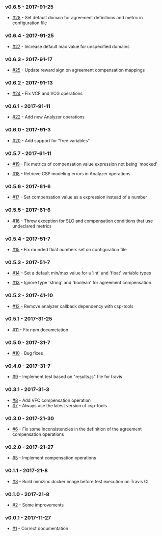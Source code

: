 ### v0.6.5 - 2017-91-25

- [#28](https://github.com/isa-group/governify-agreement-analyzer/issues/28) - Set default domain for agreement definitions and metric in configuration file

### v0.6.4 - 2017-91-25

- [#27](https://github.com/isa-group/governify-agreement-analyzer/issues/27) - Increase default max value for unspecified domains

### v0.6.3 - 2017-91-17

- [#25](https://github.com/isa-group/governify-agreement-analyzer/issues/25) - Update reward sign on agreement compensation mappings

### v0.6.2 - 2017-91-13

- [#24](https://github.com/isa-group/governify-agreement-analyzer/issues/24) - Fix VCF and VCG operations

### v0.6.1 - 2017-91-11

- [#22](https://github.com/isa-group/governify-agreement-analyzer/issues/22) - Add new Analyzer operations

### v0.6.0 - 2017-91-3

- [#20](https://github.com/isa-group/governify-agreement-analyzer/issues/20) - Add support for "free variables"

### v0.5.7 - 2017-61-11

- [#19](https://github.com/isa-group/governify-agreement-analyzer/issues/19) - Fix metrics of compensation value expression not being 'mocked'

- [#18](https://github.com/isa-group/governify-agreement-analyzer/issues/18) - Retrieve CSP modeling errors in Analyzer operations

### v0.5.6 - 2017-61-6

- [#17](https://github.com/isa-group/governify-agreement-analyzer/issues/17) - Set compensation value as a expression instead of a number

### v0.5.5 - 2017-61-6

- [#16](https://github.com/isa-group/governify-agreement-analyzer/issues/16) - Throw exception for SLO and compensation conditions that use undeclared metrics

### v0.5.4 - 2017-51-7

- [#15](https://github.com/isa-group/governify-agreement-analyzer/issues/15) - Fix rounded float numbers set on configuration file

### v0.5.3 - 2017-51-7

- [#14](https://github.com/isa-group/governify-agreement-analyzer/issues/14) - Set a default min/max value for a 'int' and 'float' variable types

- [#13](https://github.com/isa-group/governify-agreement-analyzer/issues/13) - Ignore type 'string' and 'boolean' for agreement compensation

### v0.5.2 - 2017-41-10

- [#12](https://github.com/isa-group/governify-agreement-analyzer/issues/12) - Remove analyzer callback dependency with csp-tools

### v0.5.1 - 2017-31-25

- [#11](https://github.com/isa-group/governify-agreement-analyzer/issues/11) - Fix npm documetation

### v0.5.0 - 2017-31-7
- [#10](https://github.com/isa-group/governify-agreement-analyzer/issues/10) - Bug fixes

### v0.4.0 - 2017-31-7

- [#9](https://github.com/isa-group/governify-agreement-analyzer/issues/9) - Implement test based on "results.js" file for travis


### v0.3.1 - 2017-31-3

- [#8](https://github.com/isa-group/governify-agreement-analyzer/issues/8) - Add VFC compensation operation
- [#7](https://github.com/isa-group/governify-agreement-analyzer/issues/7) - Always use the latest version of csp-tools

### v0.3.0 - 2017-21-30

- [#6](https://github.com/isa-group/governify-agreement-analyzer/issues/6) - Fix some inconsistencies in the definition of the agreement compensation operations

### v0.2.0 - 2017-21-27

- [#5](https://github.com/isa-group/governify-agreement-analyzer/issues/5) - Implement compensation operations

### v0.1.1 - 2017-21-8

- [#3](https://github.com/isa-group/governify-agreement-analyzer/issues/3) - Build minizinc docker image before test execution on Travis CI

### v0.1.0 - 2017-21-8

- [#2](https://github.com/isa-group/governify-agreement-analyzer/issues/2) - Some improvements

### v0.0.1 - 2017-11-27

- [#1](https://github.com/isa-group/governify-agreement-analyzer/issues/1) - Correct documentation

